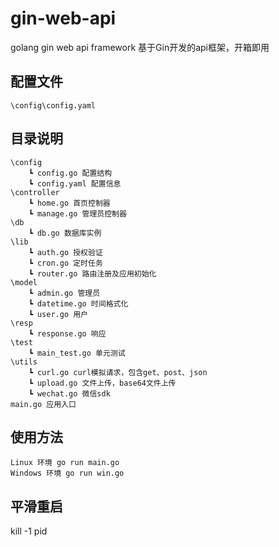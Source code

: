 # gin-web-api
golang gin web api framework 基于Gin开发的api框架，开箱即用

## 配置文件
```text
\config\config.yaml
```
## 目录说明
```text
\config
    ┗ config.go 配置结构
    ┗ config.yaml 配置信息
\controller
    ┗ home.go 首页控制器
    ┗ manage.go 管理员控制器
\db
    ┗ db.go 数据库实例
\lib
    ┗ auth.go 授权验证
    ┗ cron.go 定时任务
    ┗ router.go 路由注册及应用初始化
\model
    ┗ admin.go 管理员
    ┗ datetime.go 时间格式化
    ┗ user.go 用户
\resp
    ┗ response.go 响应
\test
    ┗ main_test.go 单元测试
\utils
    ┗ curl.go curl模拟请求，包含get、post、json
    ┗ upload.go 文件上传，base64文件上传
    ┗ wechat.go 微信sdk
main.go 应用入口
```
## 使用方法
```text
Linux 环境 go run main.go
Windows 环境 go run win.go
```
## 平滑重启
kill -1 pid
